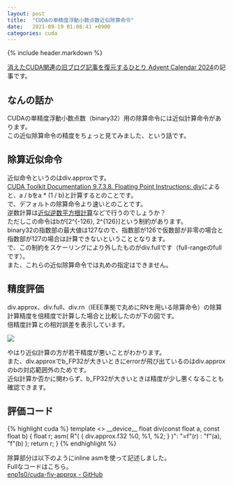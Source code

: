 ```yaml
---
layout: post
title:  "CUDAの単精度浮動小数点数近似除算命令"
date:   2021-09-19 01:08:41 +0900
categories: cuda
---
```


{% include header.markdown %}

<a href="https://adventar.org/calendars/10896">消えたCUDA関連の旧ブログ記事を復元するひとり Advent Calendar 2024</a>の記事です。

<h2 id='a'>なんの話か</h2>
<p>
CUDAの単精度浮動小数点数（binary32）用の除算命令には近似計算命令があります。<br>
この近似除算命令の精度をちょっと見てみました、という話です。
</p>
<h2 id='b'>除算近似命令</h2>
<p>
近似命令というのは<span class='code-range'>div.approx</span>です。<br>
<a href='https://docs.nvidia.com/cuda/parallel-thread-execution/index.html#floating-point-instructions-div'>CUDA Toolkit Documentation 9.7.3.8. Floating Point Instructions: div</a>によると、<span class='code-range'>a / b</span>を<span class='code-range'>a * (1 / b)</span>と計算するとのことです。<br>
で、デフォルトの除算命令より速いとのことです。<br>
逆数計算は<a href='https://qiita.com/k_nitadori/items/cff0b67b1d422a5bcc01'>近似逆数平方根計算</a>などで行うのでしょうか？<br>
ただしこの命令は<span class='code-range'>b</span>が[2^{-126}, 2^{126}]という制約があります。<br>
binary32の指数部の最大値は127なので、指数部が126で仮数部が非零の場合と指数部が127の場合は計算できないということとなります。<br>
で、この制約をスケーリングにより外したものが<span class='code-range'>div.full</span>です（full-rangeのfullです）。<br>
また、これらの近似除算命令では丸めの指定はできません。
</p>
<h2 id='c'>精度評価</h2>
<p>
<span class='code-range'>div.approx</span>、<span class='code-range'>div.full</span>、<span class='code-range'>div.rn</span>（IEEE準拠で丸めにRNを用いる除算命令）の除算計算精度を倍精度で計算した場合と比較したのが下の図です。<br>
倍精度計算との相対誤差を表示しています。
</p>
<img class='img-responsive' src='{{site.baseurl}}/assets/images/cuda-approx-div.svg'>
<p>
やはり近似計算の方が若干精度が悪いことがわかります。<br>
また、<span class='code-range'>div.approx</span>でb_FP32が大きいときにerrorが飛び出ているのは<span class='code-range'>div.approx</span>のbの対応範囲外のためです。<br>
近似計算か否かに関わらず、b_FP32が大きいときは精度が少し悪くなることも確認できます。

<h2 id='d'>評価コード</h2>
{% highlight cuda %}
template <>
__device__ float div<approx_div>(const float a, const float b) {
	float r;
	asm(
			R"(
{
div.approx.f32 %0, %1, %2;
}
)": "=f"(r) : "f"(a), "f"(b)
			);
	return r;
}
{% endhighlight %}
<p>
除算部分は以下のようにinline asmを使って記述しました。<br>
Fullなコードはこちら。<br>
<a href='https://github.com/enp1s0/cuda-div-approx'>enp1s0/cuda-fiv-approx - GitHub</a>
</p>
